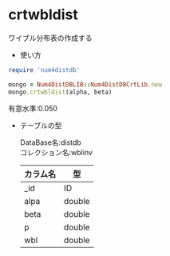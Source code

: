 crtwbldist
==========
ワイブル分布表の作成する

* 使い方

```ruby
require 'num4distdb'

mongo = Num4DistDBLIB::Num4DistDBCrtLib.new
mongo.crtwbldist(alpha, beta)
```
有意水準:0.050

* テーブルの型

  DataBase名:distdb  
  コレクション名:wblinv  

  |カラム名|型     |
  |--------|------|
  |_id     |ID    |
  |alpa    |double|
  |beta    |double|
  |p       |double|
  |wbl     |double|

